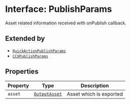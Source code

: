 # Interface: PublishParams

Asset related information received with onPublish callback.

## Extended by

- [`QuickActionPublishParams`](quick-action-publish-params.md)
- [`CCXPublishParams`](ccx-publish-params.md)

## Properties

| Property | Type | Description |
| ------ | ------ | ------ |
| `asset` | [`OutputAsset`](../../../asset-types/interfaces/output-asset.md) | Asset which is exported |
